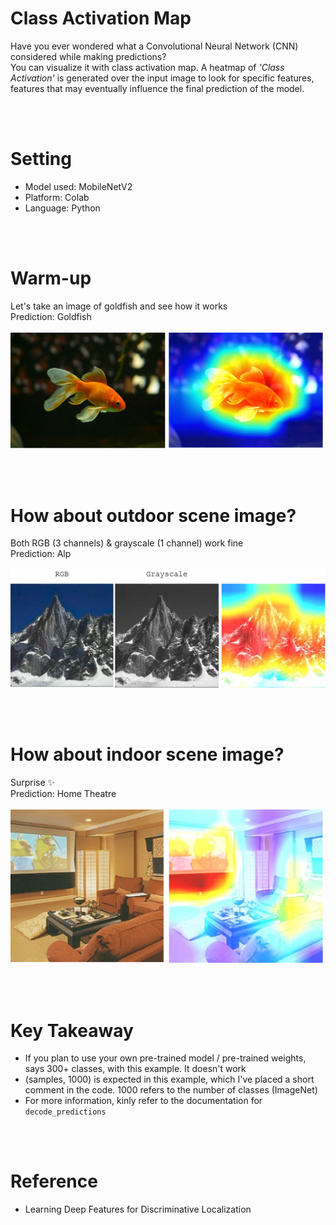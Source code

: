 # Class Activation Map
Have you ever wondered what a Convolutional Neural Network (CNN) considered while making predictions? <br/>
You can visualize it with class activation map. A heatmap of *'Class Activation'* is generated over the input image to look for specific features, features that may eventually influence the final prediction of the model.

<br/>
<br/>

# Setting
* Model used: MobileNetV2
* Platform: Colab
* Language: Python

<br/>
<br/>

# Warm-up
Let's take an image of goldfish and see how it works <br/>
Prediction: Goldfish <br/>
<br/>
<img src="img/goldfish.png" width="500">

<br/>
<br/>

# How about outdoor scene image? 
Both RGB (3 channels) & grayscale (1 channel) work fine <br/>
Prediction: Alp <br/>
<br/>
<img src="img/outdoor.png" width="900">

<br/>
<br/>

# How about indoor scene image?
Surprise ✨ <br/>
Prediction: Home Theatre <br/>
<br/>
<img src="img/indoor.png" width="500">

<br/>
<br/>

# Key Takeaway
* If you plan to use your own pre-trained model / pre-trained weights, says 300+ classes, with this example. It doesn't work
* (samples, 1000) is expected in this example, which I've placed a short comment in the code. 1000 refers to the number of classes (ImageNet) 
* For more information, kinly refer to the documentation for `decode_predictions`

<br/>
<br/>

# Reference
* Learning Deep Features for Discriminative Localization

